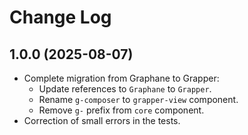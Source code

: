 # Change Log

## 1.0.0 (2025-08-07)

- Complete migration from Graphane to Grapper:
  - Update references to `Graphane` to `Grapper`.
  - Rename `g-composer` to `grapper-view` component.
  - Remove `g-` prefix from `core` component.
- Correction of small errors in the tests.